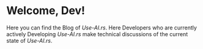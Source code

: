 # Welcome, Dev!

Here you can find the Blog of *Use-AI.rs*. Here Developers who are currently actively Developing *Use-AI.rs* make technical 
discussions of the current state of *Use-AI.rs*.